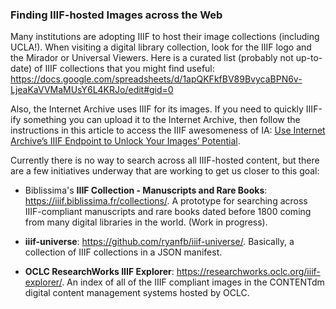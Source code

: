 ### Finding IIIF-hosted Images across the Web

Many institutions are adopting IIIF to host their image collections (including UCLA!). When visiting a digital library collection, look for the IIIF logo and the Mirador or Universal Viewers. Here is a curated list (probably not up-to-date) of IIIF collections that you might find useful: https://docs.google.com/spreadsheets/d/1apQKFkfBV89BvycaBPN6v-LjeaKaVVMaMUsY6L4KRJo/edit#gid=0

Also, the Internet Archive uses IIIF for its images. If you need to quickly IIIF-ify something you can upload it to the Internet Archive, then follow the instructions in this article to access the IIIF awesomeness of IA: [Use Internet Archive’s IIIF Endpoint to Unlock Your Images’ Potential](https://medium.com/@aeschylus/use-internet-archives-iiif-endpoint-to-unlock-your-images-potential-9b0a3efa5b55).

Currently there is no way to search across all IIIF-hosted content, but there are a few initiatives underway that are working to get us closer to this goal:

* Biblissima's **IIIF Collection - Manuscripts and Rare Books**: https://iiif.biblissima.fr/collections/. A prototype for searching across IIIF-compliant manuscripts and rare books dated before 1800 coming from many digital libraries in the world. (Work in progress).

* **iiif-universe**: https://github.com/ryanfb/iiif-universe/. Basically, a collection of IIIF collections in a JSON manifest.

* **OCLC ResearchWorks IIIF Explorer**: https://researchworks.oclc.org/iiif-explorer/. An index of all of the IIIF compliant images in the CONTENTdm digital content management systems hosted by OCLC.

